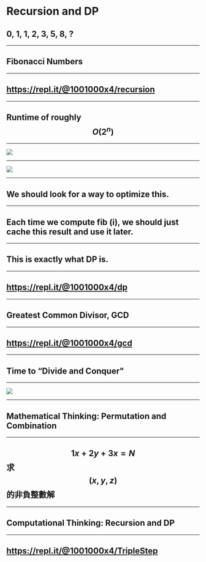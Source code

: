 # Recursion and DP

## 0, 1, 1, 2, 3, 5, 8, ?
---
## Fibonacci Numbers
---
## https://repl.it/@1001000x4/recursion
---
## Runtime of roughly $$O(2^n)$$
---
![](https://d2mxuefqeaa7sj.cloudfront.net/s_6958024A0B63C6A3C1856680A1473E67284A48181B87C705DDF9F7283F6B17FE_1518082960428_Screenshot+2018-02-08+17.42.00.png)

---
![](https://d2mxuefqeaa7sj.cloudfront.net/s_6958024A0B63C6A3C1856680A1473E67284A48181B87C705DDF9F7283F6B17FE_1518082970596_Screenshot+2018-02-08+17.42.15.png)

---
## We should look for a way to optimize this.
---
## Each time we compute fib (i), we should just cache this result and use it later.
---
## This is exactly what DP is.
---
## https://repl.it/@1001000x4/dp
---
## Greatest Common Divisor, GCD
---
## https://repl.it/@1001000x4/gcd
---
## Time to “Divide and Conquer"
---
![](https://d2mxuefqeaa7sj.cloudfront.net/s_6958024A0B63C6A3C1856680A1473E67284A48181B87C705DDF9F7283F6B17FE_1518156202140_Screenshot+2018-02-09+14.03.08.png)

---
## Mathematical Thinking: Permutation and Combination
---
## $$1x+2y+3x=N$$ 求 $$(x,y,z)$$ 的非負整數解
---
## Computational Thinking: Recursion and DP
---
## https://repl.it/@1001000x4/TripleStep

